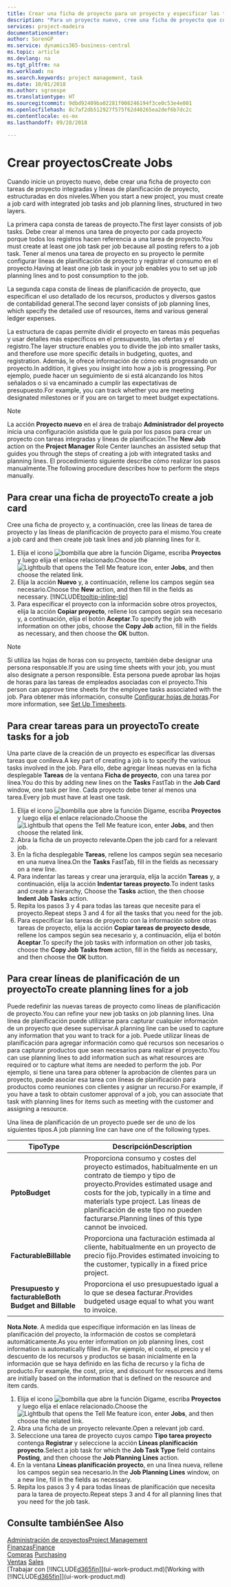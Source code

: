 ```yaml
---
title: Crear una ficha de proyecto para un proyecto y especificar las tareas | Documentos de Microsoft
description: "Para un proyecto nuevo, cree una ficha de proyecto que contenga tareas y líneas de planificación, como ayuda para administrar el progreso y los presupuestos."
services: project-madeira
documentationcenter: 
author: SorenGP
ms.service: dynamics365-business-central
ms.topic: article
ms.devlang: na
ms.tgt_pltfrm: na
ms.workload: na
ms.search.keywords: project management, task
ms.date: 10/01/2018
ms.author: sgroespe
ms.translationtype: HT
ms.sourcegitcommit: 9dbd92409ba02281f008246194f3ce0c53e4e001
ms.openlocfilehash: 8c7af2db512927f575f62d40265ea2def6b7dc2c
ms.contentlocale: es-mx
ms.lasthandoff: 09/28/2018

---
```

# <a name="create-jobs"></a><span data-ttu-id="a16c2-103">Crear proyectos</span><span class="sxs-lookup"><span data-stu-id="a16c2-103">Create Jobs</span></span>
<span data-ttu-id="a16c2-104">Cuando inicie un proyecto nuevo, debe crear una ficha de proyecto con tareas de proyecto integradas y líneas de planificación de proyecto, estructuradas en dos niveles.</span><span class="sxs-lookup"><span data-stu-id="a16c2-104">When you start a new project, you must create a job card with integrated job tasks and job planning lines, structured in two layers.</span></span>  

<span data-ttu-id="a16c2-105">La primera capa consta de tareas de proyecto.</span><span class="sxs-lookup"><span data-stu-id="a16c2-105">The first layer consists of job tasks.</span></span> <span data-ttu-id="a16c2-106">Debe crear al menos una tarea de proyecto por cada proyecto porque todos los registros hacen referencia a una tarea de proyecto.</span><span class="sxs-lookup"><span data-stu-id="a16c2-106">You must create at least one job task per job because all posting refers to a job task.</span></span> <span data-ttu-id="a16c2-107">Tener al menos una tarea de proyecto en su proyecto le permite configurar líneas de planificación de proyecto y registrar el consumo en el proyecto.</span><span class="sxs-lookup"><span data-stu-id="a16c2-107">Having at least one job task in your job enables you to set up job planning lines and to post consumption to the job.</span></span>

<span data-ttu-id="a16c2-108">La segunda capa consta de líneas de planificación de proyecto, que especifican el uso detallado de los recursos, productos y diversos gastos de contabilidad general.</span><span class="sxs-lookup"><span data-stu-id="a16c2-108">The second layer consists of job planning lines, which specify the detailed use of resources, items and various general ledger expenses.</span></span>

<span data-ttu-id="a16c2-109">La estructura de capas permite dividir el proyecto en tareas más pequeñas y usar detalles más específicos en el presupuesto, las ofertas y el registro.</span><span class="sxs-lookup"><span data-stu-id="a16c2-109">The layer structure enables you to divide the job into smaller tasks, and therefore use more specific details in budgeting, quotes, and registration.</span></span> <span data-ttu-id="a16c2-110">Además, le ofrece información de cómo está progresando un proyecto.</span><span class="sxs-lookup"><span data-stu-id="a16c2-110">In addition, it gives you insight into how a job is progressing.</span></span> <span data-ttu-id="a16c2-111">Por ejemplo, puede hacer un seguimiento de si está alcanzando los hitos señalados o si va encaminado a cumplir las expectativas de presupuesto.</span><span class="sxs-lookup"><span data-stu-id="a16c2-111">For example, you can track whether you are meeting designated milestones or if you are on target to meet budget expectations.</span></span>

> [!NOTE]  
>   <span data-ttu-id="a16c2-112">La acción **Proyecto nuevo** en el área de trabajo **Administrador del proyecto** inicia una configuración asistida que le guía por los pasos para crear un proyecto con tareas integradas y líneas de planificación.</span><span class="sxs-lookup"><span data-stu-id="a16c2-112">The **New Job** action on the **Project Manager** Role Center launches an assisted setup that guides you through the steps of creating a job with integrated tasks and planning lines.</span></span> <span data-ttu-id="a16c2-113">El procedimiento siguiente describe cómo realizar los pasos manualmente.</span><span class="sxs-lookup"><span data-stu-id="a16c2-113">The following procedure describes how to perform the steps manually.</span></span>

## <a name="to-create-a-job-card"></a><span data-ttu-id="a16c2-114">Para crear una ficha de proyecto</span><span class="sxs-lookup"><span data-stu-id="a16c2-114">To create a job card</span></span>
<span data-ttu-id="a16c2-115">Cree una ficha de proyecto y, a continuación, cree las líneas de tarea de proyecto y las líneas de planificación de proyecto para el mismo.</span><span class="sxs-lookup"><span data-stu-id="a16c2-115">You create a job card and then create job task lines and job planning lines for it.</span></span>

1. <span data-ttu-id="a16c2-116">Elija el icono ![bombilla que abre la función Dígame](media/ui-search/search_small.png "Dígame que desea hacer"), escriba **Proyectos** y luego elija el enlace relacionado.</span><span class="sxs-lookup"><span data-stu-id="a16c2-116">Choose the ![Lightbulb that opens the Tell Me feature](media/ui-search/search_small.png "Tell me what you want to do") icon, enter **Jobs**, and then choose the related link.</span></span>  
2. <span data-ttu-id="a16c2-117">Elija la acción **Nuevo** y, a continuación, rellene los campos según sea necesario.</span><span class="sxs-lookup"><span data-stu-id="a16c2-117">Choose the **New** action, and then fill in the fields as necessary.</span></span> [!INCLUDE[tooltip-inline-tip](includes/tooltip-inline-tip_md.md)]
3. <span data-ttu-id="a16c2-118">Para especificar el proyecto con la información sobre otros proyectos, elija la acción **Copiar proyecto**, rellene los campos según sea necesario y, a continuación, elija el botón **Aceptar**.</span><span class="sxs-lookup"><span data-stu-id="a16c2-118">To specify the job with information on other jobs, choose the **Copy Job** action, fill in the fields as necessary, and then choose the **OK** button.</span></span>

> [!NOTE]  
>   <span data-ttu-id="a16c2-119">Si utiliza las hojas de horas con su proyecto, también debe designar una persona responsable.</span><span class="sxs-lookup"><span data-stu-id="a16c2-119">If you are using time sheets with your job, you must also designate a person responsible.</span></span> <span data-ttu-id="a16c2-120">Esta persona puede aprobar las hojas de horas para las tareas de empleados asociadas con el proyecto.</span><span class="sxs-lookup"><span data-stu-id="a16c2-120">This person can approve time sheets for the employee tasks associated with the job.</span></span> <span data-ttu-id="a16c2-121">Para obtener más información, consulte [Configurar hojas de horas](projects-how-setup-time-sheets.md).</span><span class="sxs-lookup"><span data-stu-id="a16c2-121">For more information, see [Set Up Timesheets](projects-how-setup-time-sheets.md).</span></span>

## <a name="to-create-tasks-for-a-job"></a><span data-ttu-id="a16c2-122">Para crear tareas para un proyecto</span><span class="sxs-lookup"><span data-stu-id="a16c2-122">To create tasks for a job</span></span>
<span data-ttu-id="a16c2-123">Una parte clave de la creación de un proyecto es especificar las diversas tareas que conlleva.</span><span class="sxs-lookup"><span data-stu-id="a16c2-123">A key part of creating a job is to specify the various tasks involved in the job.</span></span> <span data-ttu-id="a16c2-124">Para ello, debe agregar líneas nuevas en la ficha desplegable **Tareas** de la ventana **Ficha de proyecto**, con una tarea por línea.</span><span class="sxs-lookup"><span data-stu-id="a16c2-124">You do this by adding new lines on the **Tasks** FastTab in the **Job Card** window, one task per line.</span></span> <span data-ttu-id="a16c2-125">Cada proyecto debe tener al menos una tarea.</span><span class="sxs-lookup"><span data-stu-id="a16c2-125">Every job must have at least one task.</span></span>

1. <span data-ttu-id="a16c2-126">Elija el icono ![bombilla que abre la función Dígame](media/ui-search/search_small.png "Dígame que desea hacer"), escriba **Proyectos** y luego elija el enlace relacionado.</span><span class="sxs-lookup"><span data-stu-id="a16c2-126">Choose the ![Lightbulb that opens the Tell Me feature](media/ui-search/search_small.png "Tell me what you want to do") icon, enter **Jobs**, and then choose the related link.</span></span>
2. <span data-ttu-id="a16c2-127">Abra la ficha de un proyecto relevante.</span><span class="sxs-lookup"><span data-stu-id="a16c2-127">Open the job card for a relevant job.</span></span>
3. <span data-ttu-id="a16c2-128">En la ficha desplegable **Tareas**, rellene los campos según sea necesario en una nueva línea.</span><span class="sxs-lookup"><span data-stu-id="a16c2-128">On the **Tasks** FastTab, fill in the fields as necessary on a new line.</span></span>
4. <span data-ttu-id="a16c2-129">Para indentar las tareas y crear una jerarquía, elija la acción **Tareas** y, a continuación, elija la acción **Indentar tareas proyecto**.</span><span class="sxs-lookup"><span data-stu-id="a16c2-129">To indent tasks and create a hierarchy, Choose the **Tasks** action, the then choose **Indent Job Tasks** action.</span></span>
5. <span data-ttu-id="a16c2-130">Repita los pasos 3 y 4 para todas las tareas que necesite para el proyecto.</span><span class="sxs-lookup"><span data-stu-id="a16c2-130">Repeat steps 3 and 4 for all the tasks that you need for the job.</span></span>
6. <span data-ttu-id="a16c2-131">Para especificar las tareas de proyecto con la información sobre otras tareas de proyecto, elija la acción **Copiar tareas de proyecto desde**, rellene los campos según sea necesario y, a continuación, elija el botón **Aceptar**.</span><span class="sxs-lookup"><span data-stu-id="a16c2-131">To specify the job tasks with information on other job tasks, choose the **Copy Job Tasks from** action, fill in the fields as necessary, and then choose the **OK** button.</span></span>

## <a name="to-create-planning-lines-for-a-job"></a><span data-ttu-id="a16c2-132">Para crear líneas de planificación de un proyecto</span><span class="sxs-lookup"><span data-stu-id="a16c2-132">To create planning lines for a job</span></span>
<span data-ttu-id="a16c2-133">Puede redefinir las nuevas tareas de proyecto como líneas de planificación de proyecto.</span><span class="sxs-lookup"><span data-stu-id="a16c2-133">You can refine your new job tasks on job planning lines.</span></span> <span data-ttu-id="a16c2-134">Una línea de planificación puede utilizarse para capturar cualquier información de un proyecto que desee supervisar.</span><span class="sxs-lookup"><span data-stu-id="a16c2-134">A planning line can be used to capture any information that you want to track for a job.</span></span> <span data-ttu-id="a16c2-135">Puede utilizar líneas de planificación para agregar información como qué recursos son necesarios o para capturar productos que sean necesarios para realizar el proyecto.</span><span class="sxs-lookup"><span data-stu-id="a16c2-135">You can use planning lines to add information such as what resources are required or to capture what items are needed to perform the job.</span></span> <span data-ttu-id="a16c2-136">Por ejemplo, si tiene una tarea para obtener la aprobación de clientes para un proyecto, puede asociar esa tarea con líneas de planificación para productos como reuniones con clientes y asignar un recurso.</span><span class="sxs-lookup"><span data-stu-id="a16c2-136">For example, if you have a task to obtain customer approval of a job, you can associate that task with planning lines for items such as meeting with the customer and assigning a resource.</span></span>  

<span data-ttu-id="a16c2-137">Una línea de planificación de un proyecto puede ser de uno de los siguientes tipos.</span><span class="sxs-lookup"><span data-stu-id="a16c2-137">A job planning line can have one of the following types.</span></span>  

| <span data-ttu-id="a16c2-138">Tipo</span><span class="sxs-lookup"><span data-stu-id="a16c2-138">Type</span></span> | <span data-ttu-id="a16c2-139">Descripción</span><span class="sxs-lookup"><span data-stu-id="a16c2-139">Description</span></span> |
| --- | --- |
| <span data-ttu-id="a16c2-140">**Ppto**</span><span class="sxs-lookup"><span data-stu-id="a16c2-140">**Budget**</span></span> |<span data-ttu-id="a16c2-141">Proporciona consumo y costes del proyecto estimados, habitualmente en un contrato de tiempo y tipo de proyecto.</span><span class="sxs-lookup"><span data-stu-id="a16c2-141">Provides estimated usage and costs for the job, typically in a time and materials type project.</span></span> <span data-ttu-id="a16c2-142">Las líneas de planificación de este tipo no pueden facturarse.</span><span class="sxs-lookup"><span data-stu-id="a16c2-142">Planning lines of this type cannot be invoiced.</span></span> |
| <span data-ttu-id="a16c2-143">**Facturable**</span><span class="sxs-lookup"><span data-stu-id="a16c2-143">**Billable**</span></span> |<span data-ttu-id="a16c2-144">Proporciona una facturación estimada al cliente, habitualmente en un proyecto de precio fijo.</span><span class="sxs-lookup"><span data-stu-id="a16c2-144">Provides estimated invoicing to the customer, typically in a fixed price project.</span></span> |
| <span data-ttu-id="a16c2-145">**Presupuesto y facturable**</span><span class="sxs-lookup"><span data-stu-id="a16c2-145">**Both Budget and Billable**</span></span> |<span data-ttu-id="a16c2-146">Proporciona el uso presupuestado igual a lo que se desea facturar.</span><span class="sxs-lookup"><span data-stu-id="a16c2-146">Provides budgeted usage equal to what you want to invoice.</span></span> |

<span data-ttu-id="a16c2-147">**Nota**.</span><span class="sxs-lookup"><span data-stu-id="a16c2-147">**Note**.</span></span> <span data-ttu-id="a16c2-148">A medida que especifique información en las líneas de planificación del proyecto, la información de costos se completará automáticamente.</span><span class="sxs-lookup"><span data-stu-id="a16c2-148">As you enter information on job planning lines, cost information is automatically filled in.</span></span> <span data-ttu-id="a16c2-149">Por ejemplo, el costo, el precio y el descuento de los recursos y productos se basan inicialmente en la información que se haya definido en las ficha de recurso y la ficha de producto.</span><span class="sxs-lookup"><span data-stu-id="a16c2-149">For example, the cost, price, and discount for resources and items are initially based on the information that is defined on the resource and item cards.</span></span>

1. <span data-ttu-id="a16c2-150">Elija el icono ![bombilla que abre la función Dígame](media/ui-search/search_small.png "Dígame que desea hacer"), escriba **Proyectos** y luego elija el enlace relacionado.</span><span class="sxs-lookup"><span data-stu-id="a16c2-150">Choose the ![Lightbulb that opens the Tell Me feature](media/ui-search/search_small.png "Tell me what you want to do") icon, enter **Jobs**, and then choose the related link.</span></span>
2. <span data-ttu-id="a16c2-151">Abra una ficha de un proyecto relevante.</span><span class="sxs-lookup"><span data-stu-id="a16c2-151">Open a relevant job card.</span></span>
3. <span data-ttu-id="a16c2-152">Seleccione una tarea de proyecto cuyos campo **Tipo tarea proyecto** contenga **Registrar** y seleccione la acción **Líneas planificación proyecto**.</span><span class="sxs-lookup"><span data-stu-id="a16c2-152">Select a job task for which the **Job Task Type** field contains **Posting**, and then choose the **Job Planning Lines** action.</span></span>  
4. <span data-ttu-id="a16c2-153">En la ventana **Líneas planificación proyecto**, en una línea nueva, rellene los campos según sea necesario.</span><span class="sxs-lookup"><span data-stu-id="a16c2-153">In the **Job Planning Lines** window, on a new line, fill in the fields as necessary.</span></span>
5. <span data-ttu-id="a16c2-154">Repita los pasos 3 y 4 para todas líneas de planificación que necesita para la tarea de proyecto.</span><span class="sxs-lookup"><span data-stu-id="a16c2-154">Repeat steps 3 and 4 for all planning lines that you need for the job task.</span></span>

## <a name="see-also"></a><span data-ttu-id="a16c2-155">Consulte también</span><span class="sxs-lookup"><span data-stu-id="a16c2-155">See Also</span></span>
[<span data-ttu-id="a16c2-156">Administración de proyectos</span><span class="sxs-lookup"><span data-stu-id="a16c2-156">Project Management</span></span>](projects-manage-projects.md)  
[<span data-ttu-id="a16c2-157">Finanzas</span><span class="sxs-lookup"><span data-stu-id="a16c2-157">Finance</span></span>](finance.md)  
<span data-ttu-id="a16c2-158">[Compras](purchasing-manage-purchasing.md)       </span><span class="sxs-lookup"><span data-stu-id="a16c2-158">[Purchasing](purchasing-manage-purchasing.md)       </span></span>  
<span data-ttu-id="a16c2-159">[Ventas](sales-manage-sales.md)    </span><span class="sxs-lookup"><span data-stu-id="a16c2-159">[Sales](sales-manage-sales.md)    </span></span>  
<span data-ttu-id="a16c2-160">[Trabajar con [!INCLUDE[d365fin](includes/d365fin_md.md)]](ui-work-product.md)</span><span class="sxs-lookup"><span data-stu-id="a16c2-160">[Working with [!INCLUDE[d365fin](includes/d365fin_md.md)]](ui-work-product.md)</span></span>  

